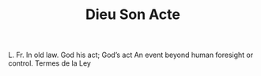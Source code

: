 ---
title: Dieu Son Acte
letter: D
permalink: "/definitions/bld-dieu-son-acte.html"
body: L. Fr. In old law. God his act; God’s act An event beyond human foresight or
  control. Termes de la Ley
published_at: '2018-07-07'
source: Black's Law Dictionary 2nd Ed (1910)
layout: post
---